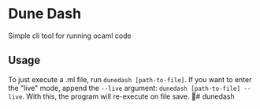 # Dune Dash

Simple cli tool for running ocaml code

## Usage

To just execute a .ml file, run `dunedash [path-to-file]`. If you want to enter the "live" mode, append the `--live` argument: `dunedash [path-to-file] --live`. With this, the program will re-execute on file save. 🐪# dunedash

